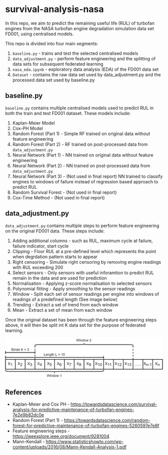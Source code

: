 # survival-analysis-nasa
In this repo, we aim to predict the remaining useful life (RUL) of turbofan engines from the NASA turbofan engine
degradation simulation data set FD001, using centralised models.

This repo is divided into four main segments:
1. `baseline.py` - trains and test the selected centralised models
2. `data_adjustment.py` - perform feature engineering and the splitting of data sets for subsequent federated learning
3. `nasa_eda.ipynb` - exploratory data analysis (EDA) of the FD001 data set
4. `Dataset` - contains the raw data set used by data_adjustment.py and the processed data set used by baseline.py

## baseline.py
`baseline.py` contains multiple centralised models used to predict RUL in both the train and test FD001 dataset. These models include:

1. Kaplan-Meier Model
2. Cox-PH Model
3. Random Forest (Part 1) - Simple RF trained on original data without feature engineering
4. Random Forest (Part 2) - RF trained on post-processed data from `data_adjustment.py`
5. Neural Network (Part 1) - NN trained on original data without feature engineering
6. Neural Network (Part 2) - NN trained on post-processed data from `data_adjustment.py`
7. Neural Network (Part 3) - (Not used in final report) NN trained to classify engines to windows of failure instead of regression based approach to predict RUL
8. Random Survival Forest - (Not used in final report)
9. Cox-Time Method - (Not used in final report)

## data_adjustment.py
`data_adjustment.py` contains multiple steps to perform feature engineering on the original FD001 data. These steps include:

1. Adding additional columns - such as RUL, maximum cycle at failure, failure indicator, start cycle
2. Clipping - Floor RUL at a pre-defined level which represents the point when degrdation pattern starts to appear
3. Right censoring - Simulate right censoring by removing engine readings with RUL exceeding 200
4. Select sensors - Only sensors with useful inforamtion to predict RUL remain in the data and are used for prediction
5. Normalisation - Applying z-score normalisation to selected sensors
6. Polynomial fitting - Apply smoothing to the sensor readings
7. Window - Split each set of sensor readings per engine into windows of readings of a predefined length (See image below)
8. Trending - Extract a set of trend from each window
9. Mean - Extract a set of mean from each window

Once the original dataset has been through the feature engineering steps above, it will then be split int K data set for the purpose of federated learning.

![alt text](https://github.com/cchanzl/survival-analysis-nasa/blob/main/images/slicing.png)

## References
* Kaplan-Meier and Cox PH - https://towardsdatascience.com/survival-analysis-for-predictive-maintenance-of-turbofan-engines-7e2e9b82dc0e
* Random Forest (Part 1) - https://towardsdatascience.com/random-forest-for-predictive-maintenance-of-turbofan-engines-5260597e7e8f
* Feature engineering steps - https://ieeexplore.ieee.org/document/9281004
* Mann-Kendall - https://www.statisticshowto.com/wp-content/uploads/2016/08/Mann-Kendall-Analysis-1.pdf
